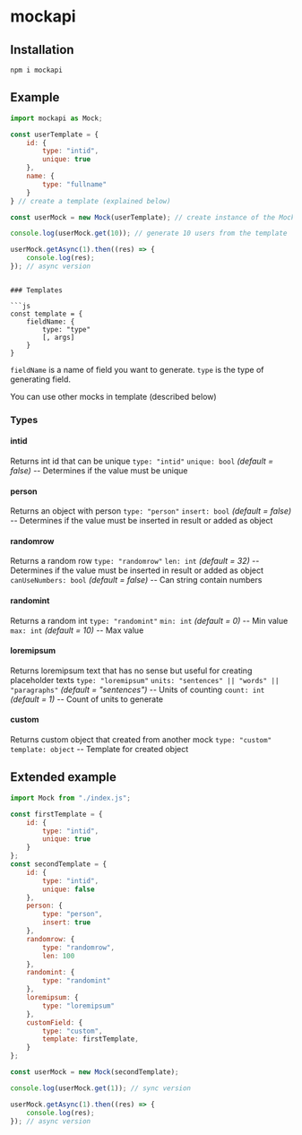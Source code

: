 # mockapi
## Installation

```
npm i mockapi
```

## Example
```js
import mockapi as Mock;

const userTemplate = {
    id: {
        type: "intid",
        unique: true
    },
    name: {
        type: "fullname"
    }
} // create a template (explained below)

const userMock = new Mock(userTemplate); // create instance of the Mock from the template

console.log(userMock.get(10)); // generate 10 users from the template

userMock.getAsync(1).then((res) => {
	console.log(res);
}); // async version
```
```

### Templates 

```js
const template = {
    fieldName: {
        type: "type"
        [, args]
    }
}
```
`fieldName` is a name of field you want to generate.
`type` is the type of generating field.

You can use other mocks in template (described below)


### Types
#### intid
Returns int id that can be unique
`type: "intid"` 
`unique: bool` _(default = false)_ -- Determines if the value must be unique
#### person
Returns an object with person
`type: "person"` 
`insert: bool` _(default = false)_ -- Determines if the value must be inserted in result or added as object  
#### randomrow
Returns a random row
`type: "randomrow"` 
`len: int` _(default = 32)_ -- Determines if the value must be inserted in result or added as object  
`canUseNumbers: bool` _(default = false)_ -- Can string contain numbers  
#### randomint
Returns a random int
`type: "randomint"` 
`min: int` _(default = 0)_ -- Min value
`max: int` _(default = 10)_ -- Max value
#### loremipsum
Returns loremipsum text that has no sense but useful for creating placeholder texts
`type: "loremipsum"` 
`units: "sentences" || "words" || "paragraphs"` _(default = "sentences")_ -- Units of counting
`count: int` _(default = 1)_ -- Count of units to generate
#### custom
Returns custom object that created from another mock
`type: "custom"`
`template: object` -- Template for created object 


## Extended example 
```js
import Mock from "./index.js";

const firstTemplate = {
	id: {
		type: "intid",
		unique: true
	}
};
const secondTemplate = {
	id: {
		type: "intid",
		unique: false
	},
	person: {
		type: "person",
		insert: true
	},
	randomrow: {
		type: "randomrow",
		len: 100
	},
	randomint: {
		type: "randomint"
	},
	loremipsum: {
		type: "loremipsum"
	},
	customField: {
		type: "custom",
		template: firstTemplate,
	}
};

const userMock = new Mock(secondTemplate);

console.log(userMock.get(1)); // sync version

userMock.getAsync(1).then((res) => {
	console.log(res);
}); // async version
```